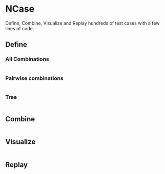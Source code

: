 NCase
=====

Define, Combine, Visualize and Replay hundreds of test cases with a few lines of code.

Define
------

### All Combinations

<!--# All -->
```C#

```

### Pairwise combinations

<!--# Pairwise -->
```C#

```

### Tree

<!--# Tree -->
```C#

```

Combine
-------

<!--# Combine -->
```C#

```

Visualize
---------

<!--# Visualize -->
```C#

```

Replay
------

<!--# Replay -->
```C#

```


